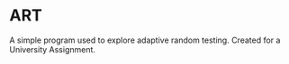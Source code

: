 # ART

A simple program used to explore adaptive random testing.
Created for a University Assignment.
